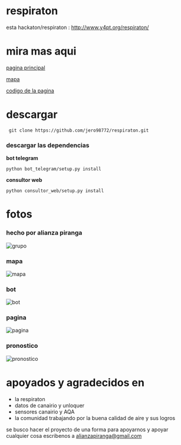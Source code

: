 # respiraton
esta hackaton/respiraton : http://www.y4pt.org/respiraton/

# mira mas aqui
[pagina principal](https://aire-al-parque.web.app/principalParques)

[mapa](https://jpfonsecaza.shinyapps.io/Respiraton/)

[codigo de la pagina ](https://github.com/olartejohn/airealparque)

# descargar

	 git clone https://github.com/jero98772/respiraton.git
### descargar las dependencias
**bot telegram**

	python bot_telegram/setup.py install
**consultor web**
	
	python consultor_web/setup.py install

# fotos
### hecho por alianza piranga
![grupo](https://wiki.unloquer.org/_media/personas/jero98772/git-mal-minuto/2021-04-17-183558_1541x893_scrot.png)
### mapa
![mapa](https://wiki.unloquer.org/_media/personas/jero98772/git-mal-minuto/2021-04-17-211552_1360x596_scrot.png)
### bot
![bot](https://wiki.unloquer.org/_media/personas/jero98772/screenshot_20210417-211702.png)
### pagina
![pagina](https://wiki.unloquer.org/_media/personas/jero98772/git-mal-minuto/2021-04-17-212413_1309x595_scrot.png)
### pronostico
![pronostico](https://wiki.unloquer.org/_media/personas/jero98772/git-mal-minuto/aaaaa.png)
# apoyados y agradecidos en
- la respiraton 
- datos de canairio y unloquer
- sensores canairio y AQA
- la comunidad trabajando por la buena calidad de aire y sus logros

se busco hacer el proyecto de una forma para apoyarnos y apoyar   
cualquier cosa escribenos a alianzapiranga@gmail.com